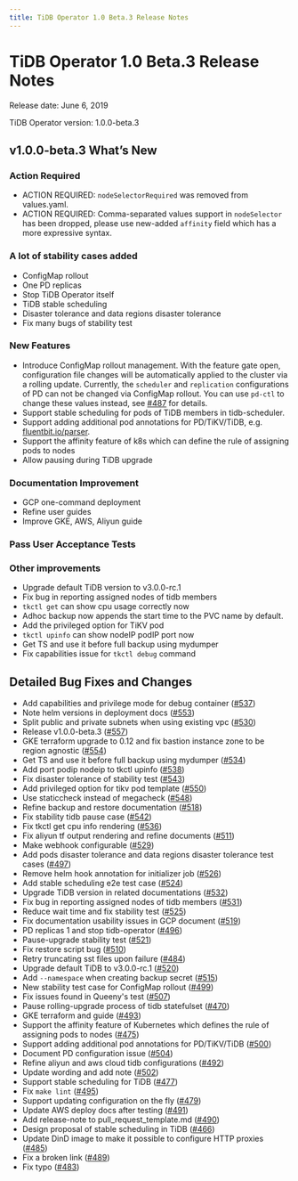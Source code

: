 ```yaml
---
title: TiDB Operator 1.0 Beta.3 Release Notes
---
```


# TiDB Operator 1.0 Beta.3 Release Notes

Release date: June 6, 2019

TiDB Operator version: 1.0.0-beta.3

## v1.0.0-beta.3 What’s New

### Action Required

- ACTION REQUIRED: `nodeSelectorRequired` was removed from values.yaml.
- ACTION REQUIRED: Comma-separated values support in `nodeSelector` has been dropped, please use new-added `affinity` field which has a more expressive syntax.

### A lot of stability cases added

- ConfigMap rollout
- One PD replicas
- Stop TiDB Operator itself
- TiDB stable scheduling
- Disaster tolerance and data regions disaster tolerance
- Fix many bugs of stability test

### New Features

- Introduce ConfigMap rollout management. With the feature gate open, configuration file changes will be automatically applied to the cluster via a rolling update. Currently, the `scheduler` and `replication` configurations of PD can not be changed via ConfigMap rollout. You can use `pd-ctl` to change these values instead, see [#487](https://github.com/pingcap/tidb-operator/pull/487) for details.
- Support stable scheduling for pods of TiDB members in tidb-scheduler.
- Support adding additional pod annotations for PD/TiKV/TiDB,  e.g. [fluentbit.io/parser](https://docs.fluentbit.io/manual/filter/kubernetes#kubernetes-annotations).
- Support the affinity feature of k8s which can define the rule of assigning pods to nodes
- Allow pausing during TiDB upgrade

### Documentation Improvement

- GCP one-command deployment
- Refine user guides
- Improve GKE, AWS, Aliyun guide

### Pass User Acceptance Tests

### Other improvements

- Upgrade default TiDB version to v3.0.0-rc.1
- Fix bug in reporting assigned nodes of tidb members
- `tkctl get` can show cpu usage correctly now
- Adhoc backup now appends the start time to the PVC name by default.
- Add the privileged option for TiKV pod
- `tkctl upinfo` can show nodeIP podIP port now
- Get TS and use it before full backup using mydumper
- Fix capabilities issue for `tkctl debug` command

## Detailed Bug Fixes and Changes

- Add capabilities and privilege mode for debug container ([#537](https://github.com/pingcap/tidb-operator/pull/537))
- Note helm versions in deployment docs ([#553](https://github.com/pingcap/tidb-operator/pull/553))
- Split public and private subnets when using existing vpc ([#530](https://github.com/pingcap/tidb-operator/pull/530))
- Release v1.0.0-beta.3 ([#557](https://github.com/pingcap/tidb-operator/pull/557))
- GKE terraform upgrade to 0.12 and fix bastion instance zone to be region agnostic ([#554](https://github.com/pingcap/tidb-operator/pull/554))
- Get TS and use it before full backup using mydumper ([#534](https://github.com/pingcap/tidb-operator/pull/534))
- Add port podip nodeip to tkctl upinfo ([#538](https://github.com/pingcap/tidb-operator/pull/538))
- Fix disaster tolerance of stability test ([#543](https://github.com/pingcap/tidb-operator/pull/543))
- Add privileged option for tikv pod template ([#550](https://github.com/pingcap/tidb-operator/pull/550))
- Use staticcheck instead of megacheck ([#548](https://github.com/pingcap/tidb-operator/pull/548))
- Refine backup and restore documentation ([#518](https://github.com/pingcap/tidb-operator/pull/518))
- Fix stability tidb pause case ([#542](https://github.com/pingcap/tidb-operator/pull/542))
- Fix tkctl get cpu info rendering ([#536](https://github.com/pingcap/tidb-operator/pull/536))
- Fix aliyun tf output rendering and refine documents ([#511](https://github.com/pingcap/tidb-operator/pull/511))
- Make webhook configurable ([#529](https://github.com/pingcap/tidb-operator/pull/529))
- Add pods disaster tolerance and data regions disaster tolerance test cases ([#497](https://github.com/pingcap/tidb-operator/pull/497))
- Remove helm hook annotation for initializer job ([#526](https://github.com/pingcap/tidb-operator/pull/526))
- Add stable scheduling e2e test case ([#524](https://github.com/pingcap/tidb-operator/pull/524))
- Upgrade TiDB version in related documentations ([#532](https://github.com/pingcap/tidb-operator/pull/532))
- Fix bug in reporting assigned nodes of tidb members ([#531](https://github.com/pingcap/tidb-operator/pull/531))
- Reduce wait time and fix stability test ([#525](https://github.com/pingcap/tidb-operator/pull/525))
- Fix documentation usability issues in GCP document ([#519](https://github.com/pingcap/tidb-operator/pull/519))
- PD replicas 1 and stop tidb-operator ([#496](https://github.com/pingcap/tidb-operator/pull/496))
- Pause-upgrade stability test ([#521](https://github.com/pingcap/tidb-operator/pull/521))
- Fix restore script bug ([#510](https://github.com/pingcap/tidb-operator/pull/510))
- Retry truncating sst files upon failure ([#484](https://github.com/pingcap/tidb-operator/pull/484))
- Upgrade default TiDB to v3.0.0-rc.1 ([#520](https://github.com/pingcap/tidb-operator/pull/520))
- Add `--namespace` when creating backup secret ([#515](https://github.com/pingcap/tidb-operator/pull/515))
- New stability test case for ConfigMap rollout ([#499](https://github.com/pingcap/tidb-operator/pull/499))
- Fix issues found in Queeny's test ([#507](https://github.com/pingcap/tidb-operator/pull/507))
- Pause rolling-upgrade process of tidb statefulset ([#470](https://github.com/pingcap/tidb-operator/pull/470))
- GKE terraform and guide ([#493](https://github.com/pingcap/tidb-operator/pull/493))
- Support the affinity feature of Kubernetes which defines the rule of assigning pods to nodes ([#475](https://github.com/pingcap/tidb-operator/pull/475))
- Support adding additional pod annotations for PD/TiKV/TiDB ([#500](https://github.com/pingcap/tidb-operator/pull/500))
- Document PD configuration issue ([#504](https://github.com/pingcap/tidb-operator/pull/504))
- Refine aliyun and aws cloud tidb configurations ([#492](https://github.com/pingcap/tidb-operator/pull/492))
- Update wording and add note ([#502](https://github.com/pingcap/tidb-operator/pull/502))
- Support stable scheduling for TiDB ([#477](https://github.com/pingcap/tidb-operator/pull/477))
- Fix `make lint` ([#495](https://github.com/pingcap/tidb-operator/pull/495))
- Support updating configuration on the fly ([#479](https://github.com/pingcap/tidb-operator/pull/479))
- Update AWS deploy docs after testing ([#491](https://github.com/pingcap/tidb-operator/pull/491))
- Add release-note to pull_request_template.md ([#490](https://github.com/pingcap/tidb-operator/pull/490))
- Design proposal of stable scheduling in TiDB ([#466](https://github.com/pingcap/tidb-operator/pull/466))
- Update DinD image to make it possible to configure HTTP proxies ([#485](https://github.com/pingcap/tidb-operator/pull/485))
- Fix a broken link ([#489](https://github.com/pingcap/tidb-operator/pull/489))
- Fix typo ([#483](https://github.com/pingcap/tidb-operator/pull/483))
